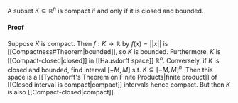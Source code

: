 A subset $K\subseteq \mathbb R^n$ is compact if and only if it is closed and bounded.
#### Proof
Suppose $K$ is compact. Then $f:K\to\mathbb R$ by $f(x)=||x||$ is [[Compactness#Theorem|bounded]], so $K$ is bounded. Furthermore, $K$ is [[Compact-closed|closed]] in [[Hausdorff space]] $\mathbb R^n$. 
Conversely, if $K$ is closed and bounded, find interval $[-M,M]$ s.t. $K\subseteq [-M,M]^n$. Then this space is a [[Tychonorff's Theorem on Finite Products|finite product]] of [[Closed interval is compact|compact]] intervals hence compact. But then $K$ is also [[Compact-closed|compact]].